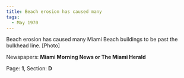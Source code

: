 ```yaml
---  
title: Beach erosion has caused many  
tags:  
  - May 1970  
---  
```

  
Beach erosion has caused many Miami Beach buildings to be past the bulkhead line. [Photo]  
  
Newspapers: **Miami Morning News or The Miami Herald**  
  
Page: **1**, Section: **D** 
